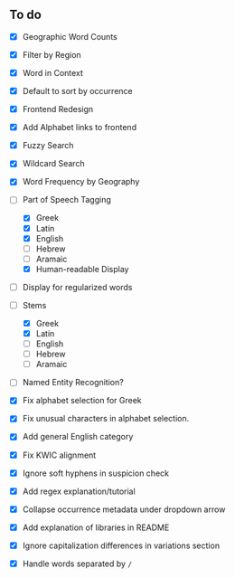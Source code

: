 ## To do

- [x] Geographic Word Counts
- [x] Filter by Region
- [x] Word in Context
- [x] Default to sort by occurrence
- [x] Frontend Redesign
- [x] Add Alphabet links to frontend
- [x] Fuzzy Search
- [x] Wildcard Search
- [x] Word Frequency by Geography
- [ ] Part of Speech Tagging
	- [x] Greek
	- [x] Latin
	- [x] English
	- [ ] Hebrew
	- [ ] Aramaic
	- [x] Human-readable Display
- [ ] Display for regularized words
- [ ] Stems
	- [x] Greek
	- [x] Latin
	- [ ] English
	- [ ] Hebrew
	- [ ] Aramaic
- [ ] Named Entity Recognition?
- [x] Fix alphabet selection for Greek
- [x] Fix unusual characters in alphabet selection.
- [x] Add general English category
- [x] Fix KWIC alignment
- [x] Ignore soft hyphens in suspicion check
- [x] Add regex explanation/tutorial
- [x] Collapse occurrence metadata under dropdown arrow 
- [x] Add explanation of libraries in README
- [x] Ignore capitalization differences in variations section
- [x] Handle words separated by `/`

